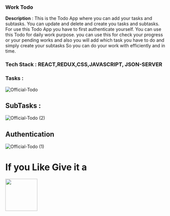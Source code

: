 ### Work Todo

<b>Description</b> : This is the Todo App where you can add your tasks and subtasks. You can update and delete and create you tasks and subtasks. For use this Todo App you have to first authenticate yourself. You can use this Todo for daily work purpose. you can use this for check your progress or your pending works and also you will add which task you have to do and simply create your subtasks So you can do your work with efficiently and in time.

### Tech Stack : REACT,REDUX,CSS,JAVASCRIPT, JSON-SERVER


### Tasks : 

![Official-Todo](https://user-images.githubusercontent.com/101567054/192982707-abd3e065-f21e-4afd-8aa8-6498328b7eca.png)





## SubTasks : 


![Official-Todo (2)](https://user-images.githubusercontent.com/101567054/192982742-cbf09081-f75d-4a00-bb11-f0d0b0ee68fe.png)

## Authentication

![Official-Todo (1)](https://user-images.githubusercontent.com/101567054/192982807-3b2bc23c-bf07-4b8e-911b-4710d1633483.png)


<h1>If you Like Give it a</h1> <img  width="100px" src="https://camo.githubusercontent.com/959f0851ab4758d4d2006c8908a5dd7617112fd8e9d4f0a061bb83a6796ce837/68747470733a2f2f75706c6f61642e77696b696d656469612e6f72672f77696b6970656469612f636f6d6d6f6e732f7468756d622f392f39392f537461725f69636f6e5f7374796c697a65642e7376672f35313270782d537461725f69636f6e5f7374796c697a65642e7376672e706e67"/>
